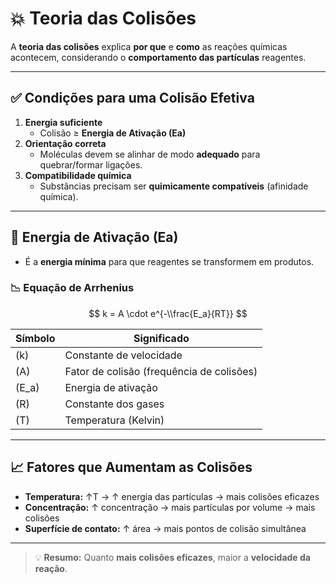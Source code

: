 # 💥 Teoria das Colisões

A **teoria das colisões** explica **por que** e **como** as reações químicas acontecem, considerando o **comportamento das partículas** reagentes.

---

## ✅ Condições para uma Colisão Efetiva

1. **Energia suficiente**
   - Colisão ≥ **Energia de Ativação (Ea)**
2. **Orientação correta**
   - Moléculas devem se alinhar de modo **adequado** para quebrar/formar ligações.
3. **Compatibilidade química**
   - Substâncias precisam ser **quimicamente compatíveis** (afinidade química).

---

## 🔺 Energia de Ativação (Ea)

- É a **energia mínima** para que reagentes se transformem em produtos.

### 📉 Equação de Arrhenius

$$
k = A \cdot e^{-\\frac{E_a}{RT}}
$$

| Símbolo | Significado                               |
| ------- | ----------------------------------------- |
| \(k\)   | Constante de velocidade                   |
| \(A\)   | Fator de colisão (frequência de colisões) |
| \(E_a\) | Energia de ativação                       |
| \(R\)   | Constante dos gases                       |
| \(T\)   | Temperatura (Kelvin)                      |

---

## 📈 Fatores que Aumentam as Colisões

- **Temperatura:** ↑T → ↑ energia das partículas → mais colisões eficazes
- **Concentração:** ↑ concentração → mais partículas por volume → mais colisões
- **Superfície de contato:** ↑ área → mais pontos de colisão simultânea

---

> 💡 **Resumo:** Quanto **mais colisões eficazes**, maior a **velocidade da reação**.
